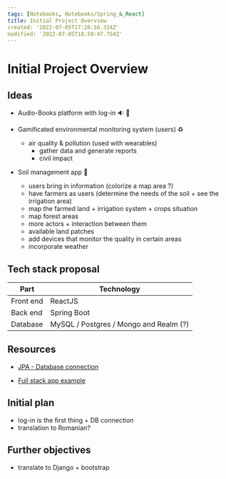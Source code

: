 ```yaml
---
tags: [Notebooks, Notebooks/Spring_&_React]
title: Initial Project Overview
created: '2022-07-05T17:26:16.324Z'
modified: '2022-07-05T18:50:47.754Z'
---
```


# Initial Project Overview

## Ideas
- Audio-Books platform with log-in :sound: :closed_book: 

- Gamificated environmental monitoring system (users) :recycle:
  - air quality & pollution (used with wearables)
    - gather data and generate reports
    - civil impact

- Soil management app :seedling:
  - users bring in information (colorize a map area ?)
  - have farmers as users (determine the needs of the soil + see the irrigation area)
  - map the farmed land + irrigation system + crops situation
  - map forest areas
  - more actors + interaction between them
  - available land patches
  - add devices that monitor the quality in certain areas
  - incorporate weather

## Tech stack proposal

|Part|Technology|
|-|-|
|Front end|ReactJS|
|Back end| Spring Boot|
|Database| MySQL / Postgres / Mongo and Realm (?)| 

## Resources

- [JPA - Database connection](https://www.youtube.com/watch?v=8SGI_XS5OPw)

- [Full stack app example](https://www.youtube.com/watch?v=O_XL9oQ1_To)

## Initial plan
- log-in is the first thing + DB connection
- translation to Romanian?

## Further objectives
- translate to Django + bootstrap
